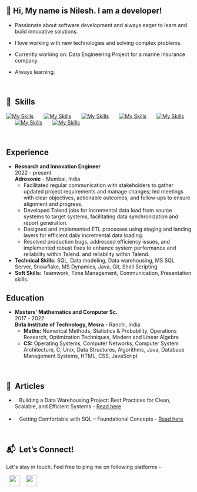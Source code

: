<!--##  🗣️ Be kind to yourself and others
We’re all doing our best in ways the world may never see. Kindness fuels connection and creates space for growth in ourselves and in others.
![Hackerrank](https://img.shields.io/badge/-Hackerrank-2EC866?style=for-the-badge&logo=HackerRank&logoColor=white)

![Youtube](https://img.shields.io/badge/YouTube-FF0000?style=for-the-badge&logo=youtube&logoColor=white)
![Leetcode](https://img.shields.io/badge/-LeetCode-FFA116?style=for-the-badge&logo=LeetCode&logoColor=black)


<img src="https://imgur.com/IUi0tZb.png"/>
<img src="https://media.giphy.com/media/hvRJCLFzcasrR4ia7z/giphy.gif" width="30px">

-->






##  👋  Hi, My name is Nilesh. I am a developer!
- Passionate about software development and always eager to learn and build innovative solutions.

- I love working with new technologies and solving complex problems.

- Currently working on: Data Engineering Project for a marine Insurance company.

- Always learning.




  <br/>

  
## 🏓 &nbsp;Skills
<!--<img src="https://upload.wikimedia.org/wikipedia/commons/thumb/f/f3/Apache_Spark_logo.svg/2560px-Apache_Spark_logo.svg.png" width=80/>&nbsp;&nbsp;&nbsp;&nbsp;&nbsp;-->
[![My Skills](https://skillicons.dev/icons?i=python)](https://skillicons.dev) &nbsp;&nbsp;&nbsp;&nbsp;&nbsp;
[![My Skills](https://skillicons.dev/icons?i=mysql,mongodb)](https://skillicons.dev) &nbsp;&nbsp;&nbsp;&nbsp;&nbsp;
[![My Skills](https://skillicons.dev/icons?i=kafka,sqlite)](https://skillicons.dev) &nbsp;&nbsp;&nbsp;&nbsp;&nbsp;
[![My Skills](https://skillicons.dev/icons?i=git,kubernetes)](https://skillicons.dev) &nbsp;&nbsp;&nbsp;&nbsp;&nbsp;
[![My Skills](https://skillicons.dev/icons?i=js,ts)](https://skillicons.dev) &nbsp;&nbsp;&nbsp;&nbsp;&nbsp;
[![My Skills](https://skillicons.dev/icons?i=sass,tailwind)](https://skillicons.dev) &nbsp;&nbsp;&nbsp;&nbsp;&nbsp;
[![My Skills](https://skillicons.dev/icons?i=vscode)](https://skillicons.dev) &nbsp;&nbsp;&nbsp;&nbsp;&nbsp;




<br/>

<!--<details>
  <summary><h2> Education and Experience</h2></summary>-->

## Experience


- **Research and Innovation Engineer**\
2022 - present\
**Adrosonic** - Mumbai, India
  - Facilitated regular communication with stakeholders to gather updated project requirements and manage changes; led meetings with clear
objectives, actionable outcomes, and follow‑ups to ensure alignment and progress.
  - Developed Talend jobs for incremental data load from source systems to target systems, facilitating data synchronization and report generation.
  - Designed and implemented ETL processes using staging and landing layers for efficient daily incremental data loading.
  - Resolved production bugs, addressed efficiency issues, and implemented robust fixes to enhance system performance and reliability within
Talend. and reliability within Talend.
- **Technical Skills:** SQL, Data modeling, Data warehousing, MS SQL Server, Snowflake, MS Dynamics, Java, Git, Shell Scripting
- **Soft Skills:** Teamwork, Time Management, Communication, Presentation skills.
## Education


- **Masters' Mathematics and Computer Sc.**\
2017 - 2022\
**Birla Institute of Technology, Mesra** - Ranchi, India
  - **Maths:** Numerical Methods, Statistics & Probability, Operations Research, Optimization Techniques, Modern and Linear Algebra
  - **CS:** Operating Systems, Computer Networks, Computer System Architecture, C, Unix, Data Structures, Algorithms, Java, Database Management Systems, HTML, CSS, JavaScript


</details>

<br/>



## 🎲  &nbsp;Articles

- &nbsp;&nbsp; Building a Data Warehousing Project: Best Practices for Clean, Scalable, and Efficient Systems - [Read here](https://www.linkedin.com/pulse/building-data-warehousing-project-best-practices-clean-nilesh-hazra-rpfaf)<br><br>
- &nbsp;&nbsp; Getting Comfortable with SQL – Foundational Concepts - [Read here](https://www.linkedin.com/posts/nileshhazra_just-published-a-new-article-getting-activity-7319744171542503424-OwQJ?utm_source=share&utm_medium=member_desktop&rcm=ACoAACQ59QUBQrmWA0o1mWHZTdSVImT31L5TKjI)


<!--
 ![Languages](https://github-readme-stats.vercel.app/api/top-langs/?username=nileshhazra&layout=donut-vertical&theme=default)

Here’s a quick look at the projects I have worked on : <br>
- &nbsp;&nbsp; Project 1: Exploratory Data Analysis
  - [GitHub Repo](https://..) |  [Website](https://..)  <br><br>
- &nbsp;&nbsp; Project 2: Data Warehousing
  - [GitHub Repo](https://..) |  [Website](https://..)  <br><br>
- &nbsp;&nbsp; Project 3: Data Migration
  - [GitHub Repo](https://..) |  [Website](https://..)  <br><br>
  -->





<br>

##  📬 &nbsp;Let’s Connect!

Let's stay in touch. Feel free to ping me on following platforms - 

 &nbsp;&nbsp;<a href="https://www.twitter.com/nileshhazra"><img src="https://cdn1.iconfinder.com/data/icons/social-circle-2-1/72/Twitter-256.png" width="30"/></a> 
&nbsp;&nbsp; <a href="https://www.linkedin.com/in/nileshhazra"><img src="https://cdn0.iconfinder.com/data/icons/social-circle-3/72/Linkedin-256.png" width="30"/></a> &nbsp;&nbsp;&nbsp;&nbsp;&nbsp;

 <!--![View count](https://komarev.com/ghpvc/?username=nileshhazra)

 ![Languages](https://github-readme-stats.vercel.app/api/top-langs/?username=nileshhazra&layout=compact&theme=dark)


 <a href="https://www.ko-fi.com/nileshhazra"><img src="https://storage.ko-fi.com/cdn/kofi2.png?v=3" width="150"/></a> &nbsp;&nbsp;&nbsp;&nbsp;&nbsp;


<a href="https://wa.me/7488172988"><img src="https://cdn0.iconfinder.com/data/icons/social-circle-3/72/Whatsapp-256.png" width="30"/></a> &nbsp;&nbsp;&nbsp;&nbsp;&nbsp;
  <a href="https://www.snapchat.com/add/nilesh.hazra"><img src="https://cdn0.iconfinder.com/data/icons/social-circle-3/72/Snapchat-256.png" width="30"/></a> &nbsp;&nbsp;&nbsp;&nbsp;&nbsp;-->

  

  

